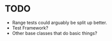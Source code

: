 
# TODO
- Range tests could arguably be split up better.
- Test Framework?
- Other base classes that do basic things?
